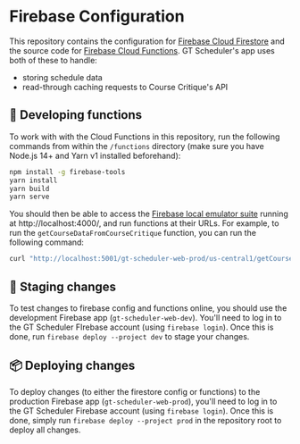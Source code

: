 # Firebase Configuration

This repository contains the configuration for [Firebase Cloud Firestore](https://firebase.google.com/products/firestore) and the source code for [Firebase Cloud Functions](https://firebase.google.com/products/functions). GT Scheduler's app uses both of these to handle:

- storing schedule data
- read-through caching requests to Course Critique's API

## 🚀 Developing functions

To work with with the Cloud Functions in this repository, run the following commands from within the `/functions` directory (make sure you have Node.js 14+ and Yarn v1 installed beforehand):

```sh
npm install -g firebase-tools
yarn install
yarn build
yarn serve
```

You should then be able to access the [Firebase local emulator suite](https://firebase.google.com/docs/emulator-suite) running at http://localhost:4000/, and run functions at their URLs. For example, to run the `getCourseDataFromCourseCritique` function, you can run the following command:

```sh
curl "http://localhost:5001/gt-scheduler-web-prod/us-central1/getCourseDataFromCourseCritique?courseID=CS%201332"
```
## 🚧 Staging changes

To test changes to firebase config and functions online, you should use the development Firebase app (`gt-scheduler-web-dev`). You'll need to log in to the GT Scheduler FIrebase account (using `firebase login`). Once this is done, run `firebase deploy --project dev` to stage your changes.

## 📦 Deploying changes

To deploy changes (to either the firestore config or functions) to the production Firebase app (`gt-scheduler-web-prod`), you'll need to log in to the GT Scheduler Firebase account (using `firebase login`). Once this is done, simply run `firebase deploy --project prod` in the repository root to deploy all changes.